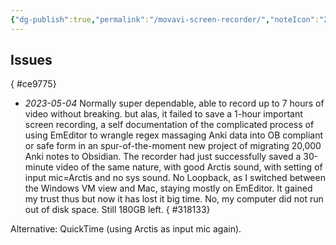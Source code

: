 ```yaml
---
{"dg-publish":true,"permalink":"/movavi-screen-recorder/","noteIcon":"2"}
---
```


## Issues
{ #ce9775}


- *2023-05-04*
Normally super dependable, able to record up to 7 hours of video without breaking. but alas, it failed to save a 1-hour important screen recording, a self documentation of the complicated process of using EmEditor to wrangle regex massaging Anki data into OB compliant or safe form in an spur-of-the-moment new project of migrating 20,000 Anki notes to Obsidian. The recorder had just successfully saved a 30-minute video of the same nature, with good Arctis sound, with setting of input mic=Arctis and no sys sound. No Loopback, as I switched between the Windows VM view and Mac, staying mostly on EmEditor. It gained my trust thus but now it has lost it big time. No, my computer did not run out of disk space. Still 180GB left.
{ #318133}


Alternative: QuickTime (using Arctis as input mic again).